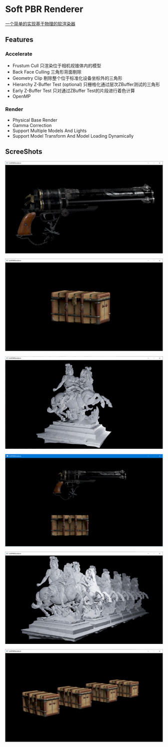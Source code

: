 # Soft PBR Renderer

[一个简单的实现基于物理的软渲染器](https://github.com/wyzwzz/SoftPBRRenderer)

## Features
### Accelerate
* Frustum Cull 只渲染位于相机视锥体内的模型
* Back Face Culling 三角形背面剔除
* Geometry Clip 剔除整个位于标准化设备坐标外的三角形
* Hierarchy Z-Buffer Test (optional) 只栅格化通过层次ZBuffer测试的三角形 
* Early Z-Buffer Test 只对通过ZBuffer Test的片段进行着色计算
* OpenMP
### Render
* Physical Base Render
* Gamma Correction
* Support Multiple Models And Lights
* Support Model Transform And Model Loading Dynamically

## ScreeShots
![cerberus](../SoftPBRRenderer/cerberus.png)

![chest](../SoftPBRRenderer/chest.png)

![statue](../SoftPBRRenderer/statue.png)

![muti-models](../SoftPBRRenderer/multi-models.png)

![statues](../SoftPBRRenderer/statues.png)

![chests](../SoftPBRRenderer/chests.png)
